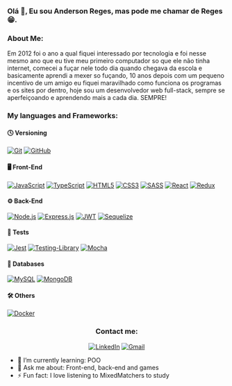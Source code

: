 ### Olá 👋, Eu sou Anderson Reges, mas pode me chamar de Reges 😁.

### About Me:

Em 2012 foi o ano a qual fiquei interessado por tecnologia e foi nesse mesmo ano que eu tive meu primeiro computador so que ele não tinha internet, comecei a fuçar nele todo dia quando chegava da escola e basicamente aprendi a mexer so fuçando, 10 anos depois com um pequeno incentivo de um amigo eu fiquei maravilhado como funciona os programas e os sites por dentro, hoje sou um desenvolvedor web full-stack, sempre se aperfeiçoando e aprendendo mais a cada dia. SEMPRE!

### My languages and Frameworks:

#### 🕓 Versioning

<a href="https://git-scm.com/" target="_blank">![Git](https://img.shields.io/badge/git-%23F05033.svg?style=for-the-badge&logo=git&logoColor=white)</a>
<a href="https://github.com" target="_blank">![GitHub](https://img.shields.io/badge/github-%23121011.svg?style=for-the-badge&logo=github&logoColor=white)</a>
  
#### 🖥️ Front-End

<a href="https://developer.mozilla.org/pt-BR/docs/Web/JavaScript" target="_blank">![JavaScript](https://img.shields.io/badge/JavaScript-F7DF1E?style=for-the-badge&logo=javascript&logoColor=black)</a>
<a href="https://www.typescriptlang.org/" target="_blank">![TypeScript](https://img.shields.io/badge/TypeScript-007ACC?style=for-the-badge&logo=typescript&logoColor=white)</a>
<a href="https://developer.mozilla.org/pt-BR/docs/Web/HTML" target="_blank">![HTML5](https://img.shields.io/badge/html5-%23E34F26.svg?style=for-the-badge&logo=html5&logoColor=white)</a>
<a href="https://developer.mozilla.org/pt-BR/docs/Web/CSS" target="_blank">![CSS3](https://img.shields.io/badge/css3-%231572B6.svg?style=for-the-badge&logo=css3&logoColor=white)</a>
<a href="https://sass-lang.com/" target="_blank">![SASS](https://img.shields.io/badge/SASS-hotpink.svg?style=for-the-badge&logo=SASS&logoColor=white)</a>
<a href="https://pt-br.reactjs.org/" target="_blank">![React](https://img.shields.io/badge/react-%2320232a.svg?style=for-the-badge&logo=react&logoColor=%2361DAFB)</a>
<a href="https://redux.js.org/" target="_blank">![Redux](https://img.shields.io/badge/redux-%23593d88.svg?style=for-the-badge&logo=redux&logoColor=white)</a>
  
#### ⚙️ Back-End

<a href="https://nodejs.org/en/" target="_blank">![Node.js](https://img.shields.io/badge/Node.js-43853D?style=for-the-badge&logo=node.js&logoColor=white)</a>
<a href="https://expressjs.com/pt-br/" target="_blank">![Express.js](https://img.shields.io/badge/Express.js-000000?style=for-the-badge&logo=express&logoColor=white)</a>
<a href="https://expressjs.com/pt-br/" target="_blank">![JWT](https://img.shields.io/badge/JWT-black?style=for-the-badge&logo=JSON%20web%20tokens)</a>
<a href="https://jwt.io/" target="_blank">![Sequelize](https://img.shields.io/badge/Sequelize-52B0E7?style=for-the-badge&logo=Sequelize&logoColor=white)</a>
  
#### 🧪 Tests

<a href="https://jestjs.io/pt-BR/" target="_blank">![Jest](https://img.shields.io/badge/-jest-%23C21325?style=for-the-badge&logo=jest&logoColor=white)</a>
<a href="https://testing-library.com/" target="_blank">![Testing-Library](https://img.shields.io/badge/-TestingLibrary-%23E33332?style=for-the-badge&logo=testing-library&logoColor=white)</a>
<a href="https://mochajs.org/" target="_blank">![Mocha](https://img.shields.io/badge/-mocha-%238D6748?style=for-the-badge&logo=mocha&logoColor=white)</a>
  
#### 💾 Databases

<a href="https://www.mysql.com/" target="_blank">![MySQL](https://img.shields.io/badge/MySQL-00000F?style=for-the-badge&logo=mysql&logoColor=white)</a>
<a href="https://www.mongodb.com/pt-br" target="_blank">![MongoDB](https://img.shields.io/badge/MongoDB-%234ea94b.svg?style=for-the-badge&logo=mongodb&logoColor=white)</a>

#### 🛠️ Others

<a href="https://www.docker.com/" target="_blank">![Docker](https://img.shields.io/badge/docker-%230db7ed.svg?style=for-the-badge&logo=docker&logoColor=white)</a>
  
  
### <div align="center">Contact me:</div>

<div align="center">
  
<a href="https://www.linkedin.com/in/anderson-reges/">![LinkedIn](https://img.shields.io/badge/linkedin-%230077B5.svg?style=for-the-badge&logo=linkedin&logoColor=white)</a>
<a href="mailto:andersonreges76@gmail.com">![Gmail](https://img.shields.io/badge/Gmail-D14836?style=for-the-badge&logo=gmail&logoColor=white)</a>
 
</div>

- 🌱 I’m currently learning: POO
- 💬 Ask me about: Front-end, back-end and games
- ⚡ Fun fact: I love listening to MixedMatchers to study
